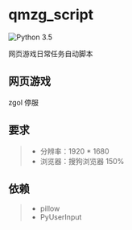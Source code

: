 # qmzg_script

![Python 3.5](https://img.shields.io/badge/Python-3.5-brightgreen.svg)

网页游戏日常任务自动脚本

## 网页游戏
zgol 停服


## 要求
> * 分辨率：1920 * 1680
> * 浏览器：搜狗浏览器 150%

## 依赖
> * pillow
> * PyUserInput





